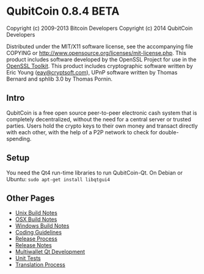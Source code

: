 QubitCoin 0.8.4 BETA
====================

Copyright (c) 2009-2013 Bitcoin Developers
Copyright (c) 2014 QubitCoin Developers

Distributed under the MIT/X11 software license, see the accompanying
file COPYING or http://www.opensource.org/licenses/mit-license.php.
This product includes software developed by the OpenSSL Project for use in the [OpenSSL Toolkit](http://www.openssl.org/). This product includes
cryptographic software written by Eric Young ([eay@cryptsoft.com](mailto:eay@cryptsoft.com)), UPnP software written by Thomas Bernard and
sphlib 3.0 by Thomas Pornin.


Intro
---------------------
QubitCoin is a free open source peer-to-peer electronic cash system that is
completely decentralized, without the need for a central server or trusted
parties.  Users hold the crypto keys to their own money and transact directly
with each other, with the help of a P2P network to check for double-spending.


Setup
---------------------
You need the Qt4 run-time libraries to run QubitCoin-Qt. On Debian or Ubuntu:
	`sudo apt-get install libqtgui4`


Other Pages
---------------------
- [Unix Build Notes](doc/build-unix.md)
- [OSX Build Notes](doc/build-osx.md)
- [Windows Build Notes](doc/build-msw.md)
- [Coding Guidelines](doc/coding.md)
- [Release Process](doc/release-process.md)
- [Release Notes](doc/release-notes.md)
- [Multiwallet Qt Development](doc/multiwallet-qt.md)
- [Unit Tests](doc/unit-tests.md)
- [Translation Process](doc/translation_process.md)
